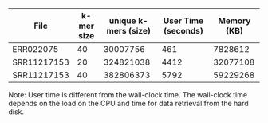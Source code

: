 File | k-mer size | unique k-mers (size) | User Time (seconds) | Memory (KB)|
--- | --- | --- | --- | ---
ERR022075 | 40 | 30007756  | 461 | 7828612|
SRR11217153| 20 | 324821038 | 4412 | 32077108 |
SRR11217153| 40 | 382806373 | 5792 | 59229268 |


Note: User time is different from the wall-clock time. The wall-clock time depends on the load on the CPU and time for data retrieval from the hard disk.
